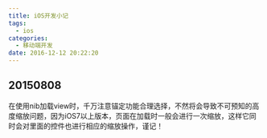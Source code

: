 ```yaml
---
title: iOS开发小记
tags:
  - ios
categories:
  - 移动端开发
date: 2016-12-12 20:22:20
---
```


20150808 
---
在使用nib加载view时，千万注意锚定功能合理选择，不然将会导致不可预知的高度缩放问题，因为iOS7以上版本，页面在加载时一般会进行一次缩放，这样它同时会对里面的控件也进行相应的缩放操作，谨记！

